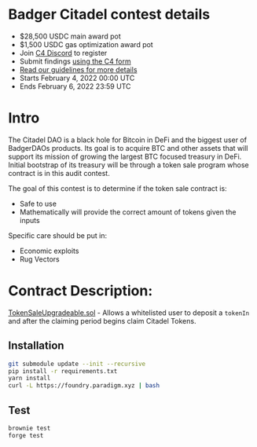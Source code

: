 # Badger Citadel contest details
- $28,500 USDC main award pot
- $1,500 USDC gas optimization award pot
- Join [C4 Discord](https://discord.gg/code4rena) to register
- Submit findings [using the C4 form](https://code4rena.com/contests/2022-02-badger-citadel-contest/submit)
- [Read our guidelines for more details](https://docs.code4rena.com/roles/wardens)
- Starts February 4, 2022 00:00 UTC
- Ends February 6, 2022 23:59 UTC

# Intro
The Citadel DAO is a black hole for Bitcoin in DeFi and the biggest user of BadgerDAOs products. Its goal is to acquire BTC and other assets that will support its mission of growing the largest BTC focused treasury in DeFi. Initial bootstrap of its treasury will be through a token sale program whose contract is in this audit contest.

The goal of this contest is to determine if the token sale contract is:

- Safe to use
- Mathematically will provide the correct amount of tokens given the inputs

Specific care should be put in:

- Economic exploits
- Rug Vectors

# Contract Description:

[TokenSaleUpgradeable.sol](https://github.com/code-423n4/2022-02-badger-citadel/blob/main/contracts/TokenSaleUpgradeable.sol) - Allows a whitelisted user to deposit a `tokenIn` and after the claiming period begins claim Citadel Tokens.

## Installation
```bash
git submodule update --init --recursive
pip install -r requirements.txt
yarn install
curl -L https://foundry.paradigm.xyz | bash
```

## Test
```bash
brownie test
forge test
```
